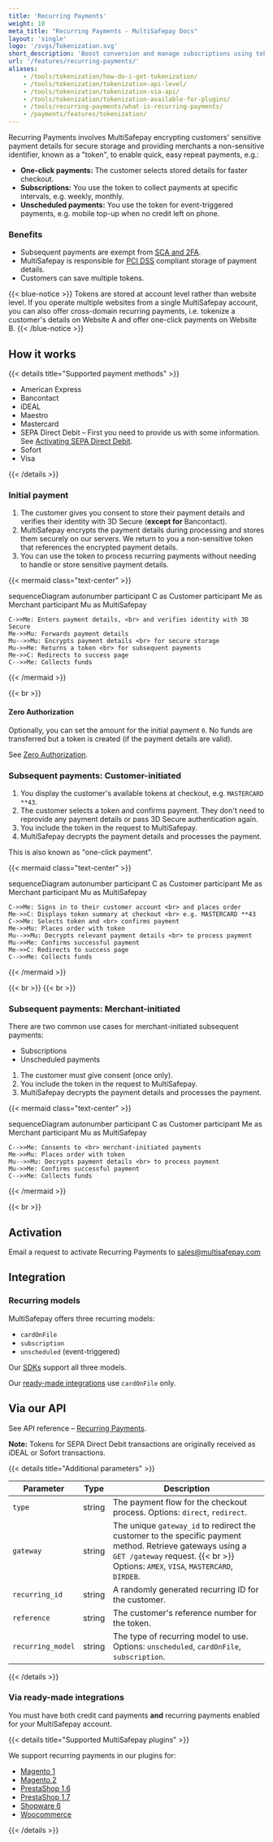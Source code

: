 ```yaml
---
title: 'Recurring Payments'
weight: 10
meta_title: "Recurring Payments - MultiSafepay Docs"
layout: 'single'
logo: '/svgs/Tokenization.svg'
short_description: 'Boost conversion and manage subscriptions using tokenization.'
url: '/features/recurring-payments/'
aliases: 
    - /tools/tokenization/how-do-i-get-tokenization/
    - /tools/tokenization/tokenization-api-level/
    - /tools/tokenization/tokenization-via-api/
    - /tools/tokenization/tokenization-available-for-plugins/
    - /tools/recurring-payments/what-is-recurring-payments/
    - /payments/features/tokenization/
---
```


Recurring Payments involves MultiSafepay encrypting customers' sensitive payment details for secure storage and providing merchants a non-sensitive identifier, known as a "token", to enable quick, easy repeat payments, e.g.:


- **One-click payments:** The customer selects stored details for faster checkout.
- **Subscriptions:** You use the token to collect payments at specific intervals, e.g. weekly, monthly.
- **Unscheduled payments:** You use the token for event-triggered payments, e.g. mobile top-up when no credit left on phone.

### Benefits

- Subsequent payments are exempt from [SCA and 2FA](/payment-regulations/sca/).
- MultiSafepay is responsible for [PCI DSS](/payment-regulations/pci-dss/) compliant storage of payment details. 
- Customers can save multiple tokens.

{{< blue-notice >}}
Tokens are stored at account level rather than website level. If you operate multiple websites from a single MultiSafepay account, you can also offer cross-domain recurring payments, i.e. tokenize a customer's details on Website A and offer one-click payments on Website B.
{{< /blue-notice >}}

## How it works

{{< details title="Supported payment methods" >}}

- American Express
- Bancontact
- iDEAL
- Maestro
- Mastercard
- SEPA Direct Debit – First you need to provide us with some information. See [Activating SEPA Direct Debit](/payment-methods/sepa-direct-debit/activation/).
- Sofort
- Visa

{{< /details >}}

### Initial payment

1. The customer gives you consent to store their payment details and verifies their identity with 3D Secure (**except for** Bancontact). 
2. MultiSafepay encrypts the payment details during processing and stores them securely on our servers. We return to you a non-sensitive token that references the encrypted payment details. 
3. You can use the token to process recurring payments without needing to handle or store sensitive payment details.

{{< mermaid class="text-center" >}}

sequenceDiagram
    autonumber
    participant C as Customer
    participant Me as Merchant
    participant Mu as MultiSafepay

    C->>Me: Enters payment details, <br> and verifies identity with 3D Secure
    Me->>Mu: Forwards payment details
    Mu-->>Mu: Encrypts payment details <br> for secure storage
    Mu->>Me: Returns a token <br> for subsequent payments
    Me->>C: Redirects to success page
    C-->>Me: Collects funds


{{< /mermaid >}}

{{< br >}}
&nbsp;

#### Zero Authorization
Optionally, you can set the amount for the initial payment `0`. No funds are transferred but a token is created (if the payment details are valid). 

See [Zero Authorization](/features/zero-authorization/).

### Subsequent payments: Customer-initiated 

1. You display the customer's available tokens at checkout, e.g. `MASTERCARD **43`. 
2. The customer selects a token and confirms payment. They don't need to reprovide any payment details or pass 3D Secure authentication again. 
3. You include the token in the request to MultiSafepay. 
4. MultiSafepay decrypts the payment details and processes the payment. 

This is also known as "one-click payment".

{{< mermaid class="text-center" >}}

sequenceDiagram
    autonumber
    participant C as Customer
    participant Me as Merchant
    participant Mu as MultiSafepay

    C->>Me: Signs in to their customer account <br> and places order
    Me->>C: Displays token summary at checkout <br> e.g. MASTERCARD **43
    C->>Me: Selects token and <br> confirms payment
    Me->>Mu: Places order with token
    Mu-->>Mu: Decrypts relevant payment details <br> to process payment
    Mu->>Me: Confirms successful payment
    Me->>C: Redirects to success page
    C-->>Me: Collects funds 


{{< /mermaid >}}

{{< br >}}
{{< br >}}

### Subsequent payments: Merchant-initiated 

There are two common use cases for merchant-initiated subsequent payments: 

- Subscriptions
- Unscheduled payments

1. The customer must give consent (once only). 
2. You include the token in the request to MultiSafepay. 
3. MultiSafepay decrypts the payment details and processes the payment.

{{< mermaid class="text-center" >}}

sequenceDiagram
    autonumber
    participant C as Customer
    participant Me as Merchant
    participant Mu as MultiSafepay

    C-->>Me: Consents to <br> merchant-initiated payments
    Me->>Mu: Places order with token
    Mu-->>Mu: Decrypts payment details <br> to process payment
    Mu->>Me: Confirms successful payment
    C-->>Me: Collects funds

{{< /mermaid >}}

{{< br >}}

## Activation

Email a request to activate Recurring Payments to <sales@multisafepay.com>

## Integration

### Recurring models
MultiSafepay offers three recurring models:

- `cardOnFile` 
- `subscription`
- `unscheduled` (event-triggered)

Our [SDKs](/developer/wrappers/) support all three models. 

Our [ready-made integrations](/integrations/ready-made/) use `cardOnFile` only. 

## Via our API
See API reference – [Recurring Payments](/api/#recurring-payments-orders).

**Note:** Tokens for SEPA Direct Debit transactions are originally received as iDEAL or Sofort transactions. 

{{< details title="Additional parameters" >}}

| Parameter | Type | Description |
|---|---|---|
| `type` | string | The payment flow for the checkout process. Options: `direct`, `redirect`. |
| `gateway` | string | The unique `gateway_id` to redirect the customer to the specific payment method. Retrieve gateways using a `GET /gateway` request. {{< br >}} Options: `AMEX`, `VISA`, `MASTERCARD`, `DIRDEB`. |
| `recurring_id` | string | A randomly generated recurring ID for the customer. |
| `reference` | string | The customer's reference number for the token. |
| `recurring_model` | string | The type of recurring model to use. Options: `unscheduled`, `cardOnFile`, `subscription`.  |

{{< /details >}}

### Via ready-made integrations

You must have both credit card payments **and** recurring payments enabled for your MultiSafepay account.

{{< details title="Supported MultiSafepay plugins" >}}

We support recurring payments in our plugins for:

- [Magento 1](/magento-1/)
- [Magento 2](/magento-2/)
- [PrestaShop 1.6](/prestashop-1-6/)
- [PrestaShop 1.7](/prestashop-1-7/)
- [Shopware 6](/shopware-6/) 
- [Woocommerce](/woo-commerce/) 

{{< /details >}}

